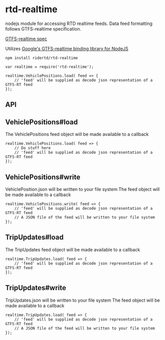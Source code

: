 # rtd-realtime
nodejs module for accessing RTD realtime feeds. Data feed formatting follows GTFS-realtime specification.

[GTFS-realtime spec](https://developers.google.com/transit/gtfs-realtime/)

Utilizes [Google's GTFS-realtime binding library for NodeJS](https://github.com/google/gtfs-realtime-bindings/tree/master/nodejs)

`npm install ridertd/rtd-realtime`

```
var realtime = require('rtd-realtime');

realtime.VehiclePositions.load( feed => {
    // 'feed' will be supplied as decode json representation of a GTFS-RT feed
});
```

## API

## VehiclePositions#load
The VehiclePositions feed object will be made available to a callback
```
realtime.VehiclePositions.load( feed => {
    // Do stuff here
    // 'feed' will be supplied as decode json representation of a GTFS-RT feed
});
```

## VehiclePositions#write
VehiclePosition.json will be written to your file system
The feed object will be made available to a callback
```
realtime.VehiclePositions.write( feed => {
    // 'feed' will be supplied as decode json representation of a GTFS-RT feed
    // A JSON file of the feed will be written to your file system
});
```

## TripUpdates#load
The TripUpdates feed object will be made available to a callback
```
realtime.TripUpdates.load( feed => {
    // 'feed' will be supplied as decode json representation of a GTFS-RT feed
});
```

## TripUpdates#write
TripUpdates.json will be written to your file system
The feed object will be made available to a callback
```
realtime.TripUpdates.load( feed => {
    // 'feed' will be supplied as decode json representation of a GTFS-RT feed
    // A JSON file of the feed will be written to your file system
});
```
